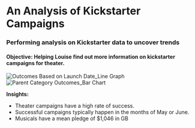 # An Analysis of Kickstarter Campaigns
### Performing analysis on Kickstarter data to uncover trends

#### Objective: Helping Louise find out more information on kickstarter campaigns for theater. 
![Outcomes Based on Launch Date_Line Graph](https://user-images.githubusercontent.com/113721712/204170849-fe48123f-5b01-4e18-9e8f-ed8e9a9640ca.png) 
![Parent Category Outcomes_Bar Chart](https://user-images.githubusercontent.com/113721712/204170857-66c6ce74-0b06-4298-9fbf-5fd142cee567.png)

**Insights:**
- Theater campaigns have a high rate of success. 
- Successful campaigns typically happen in the months of May or June. 
- Musicals have a mean pledge of $1,046 in GB
